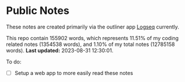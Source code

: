 # Public Notes

These notes are created primarily via the outliner app [Logseq](https://github.com/logseq/logseq) currently.

This repo contain 155902 words, which represents 11.51% of my coding related notes (1354538 words), and 1.10% of my total notes (12785158 words). **Last updated:** 2023-08-31 12:30:01. 

To do:

- [ ] Setup a web app to more easily read these notes
